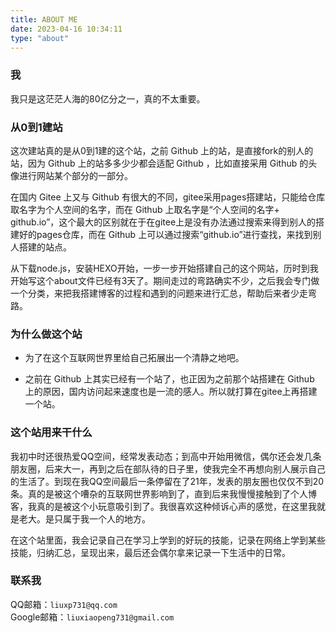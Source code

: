 ```yaml
---
title: ABOUT ME
date: 2023-04-16 10:34:11
type: "about"
---
```


### 我

我只是这茫茫人海的80亿分之一，真的不太重要。

### 从0到1建站

这次建站真的是从0到1建的这个站，之前 Github 上的站，是直接fork的别人的站，因为 Github 上的站多多少少都会适配 Github ，比如直接采用 Github 的头像进行网站某个部分的一部分。

在国内 Gitee 上又与 Github 有很大的不同，gitee采用pages搭建站，只能给仓库取名字为个人空间的名字，而在 Github 上取名字是“个人空间的名字+ github.io”，这个最大的区别就在于在gitee上是没有办法通过搜索来得到别人的搭建好的pages仓库，而在 Github 上可以通过搜索“github.io”进行查找，来找到别人搭建的站点。

从下载node.js，安装HEXO开始，一步一步开始搭建自己的这个网站，历时到我开始写这个about文件已经有3天了。期间走过的弯路确实不少，之后我会专门做一个分类，来把我搭建博客的过程和遇到的问题来进行汇总，帮助后来者少走弯路。

### 为什么做这个站

* 为了在这个互联网世界里给自己拓展出一个清静之地吧。

* 之前在 Github 上其实已经有一个站了，也正因为之前那个站搭建在 Github 上的原因，国内访问起来速度也是一流的感人。所以就打算在gitee上再搭建一个站。

### 这个站用来干什么

我初中时还很热爱QQ空间，经常发表动态；到高中开始用微信，偶尔还会发几条朋友圈，后来大一，再到之后在部队待的日子里，使我完全不再想向别人展示自己的生活了。到现在我QQ空间最后一条停留在了21年，发表的朋友圈也仅仅不到20条。真的是被这个嘈杂的互联网世界影响到了，直到后来我慢慢接触到了个人博客，我真的是被这个小玩意吸引到了。我很喜欢这种倾诉心声的感觉，在这里我就是老大。是只属于我一个人的地方。

在这个站里面，我会记录自己在学习上学到的好玩的技能，记录在网络上学到某些技能，归纳汇总，呈现出来，最后还会偶尔拿来记录一下生活中的日常。

### 联系我

QQ邮箱：`liuxp731@qq.com`   
Google邮箱：`liuxiaopeng731@gmail.com`